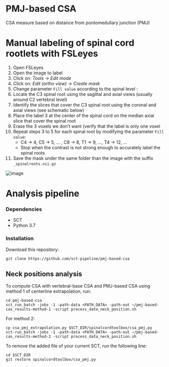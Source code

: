 # PMJ-based CSA
CSA measure based on distance from pontomedullary junction (PMJ)

# Manual labeling of spinal cord rootlets with FSLeyes

1. Open FSLeyes
2. Open the image to label
3. Click on: *Tools → Edit mode*
4. Click on: *Edit (ortho view) → Create mask*
5. Change parameter `Fill value` according to the spinal level : 
6. Locate the C3 spinal root using the sagittal and axial views (usually around C2 vertebral level)
7. Identify the slices that cover the C3 spinal root using the coronal and axial views (see schematic below)
8. Place the label 3 at the center of the spinal cord on the median axial slice that cover the spinal root
9. Erase the 3 voxels we don’t want (verify that the label is only one voxel
10. Repeat steps 3 to 5 for each spinal root by modifying the parameter `Fill value`:
    * C4 → 4, C5 → 5, … , C8 → 8, T1 → 9, …, T4 → 12, …
    * Stop when the contrast is not strong enough to accurately label the spinal roots
11. Save the mask under the same folder than the image with the suffix `_spinalroots.nii.gz`

![image](https://user-images.githubusercontent.com/71230552/141651001-f0c438d7-ae1e-44ba-b689-c5f5b319be22.png)


# Analysis pipeline

### Dependencies
* SCT
* Python 3.7

### Installation
Download this repository:
~~~
git clone https://github.com/sct-pipeline/pmj-based-csa
~~~

## Neck positions analysis
To compute CSA with vertebral-base CSA and PMJ-based CSA using method 1 of centerline extrapolation, run:
~~~
cd pmj-based-csa
sct_run_batch -jobs -1 -path-data <PATH_DATA> -path-out ~/pmj-based-cas_results-method-1 -script process_data_neck_position.sh
~~~

For method 2: 
~~~
cp csa_pmj_extrapolation.py $SCT_DIR/spinalcordtoolbox/csa_pmj.py
sct-run_batch -jobs -1 -path-data <PATH_DATA> -path-out ~/pmj-based-cas_results-method-2 -script process_data_neck_position.sh
~~~

To remove the added file of your current SCT, run the following line:
~~~
cd $SCT_DIR
git restore spinalcordtoolbox/csa_pmj.py
~~~
